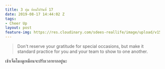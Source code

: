 ```yaml
---
title: 3 ทุ่ม ย้อนไปวันที่ 17
date: 2019-08-17 14:44:02 Z
tags:
- Cheer Up
layout: post
feature-img: https://res.cloudinary.com/sdees-reallife/image/upload/v1555658919/sample_feature_img.png
---
```


> Don't reserve your gratitude for special occasions, but make it standard practice for you and your team to show to one another.

<i class="fa fa-child" style="color:plum"></i>

เช้าเจ็ดโมงดูเหมือนจะปรับเวลายากอยู่นะ
